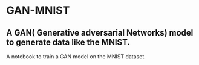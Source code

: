 # GAN-MNIST

## A GAN( Generative adversarial Networks) model to generate data like the MNIST.

A notebook to train a GAN model on the MNIST dataset.
